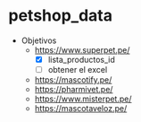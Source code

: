 # petshop_data

- Objetivos
  - https://www.superpet.pe/
    - [x] lista_productos_id
    - [ ] obtener el excel
  - https://mascotify.pe/
  <!-- - https://foopy.pe/ -->
  - https://pharmivet.pe/
  - https://www.misterpet.pe/
  - https://mascotaveloz.pe/

